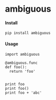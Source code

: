 ambiguous
======

#### Install
```pip install ambiguous```


#### Usage
```
import ambiguous

@ambiguous.func
def foo():
  return 'foo'


print foo
print foo()
print foo + 'abc'

```
